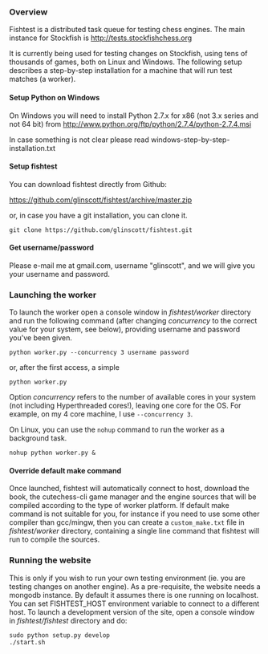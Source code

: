 ### Overview

Fishtest is a distributed task queue for testing chess engines.  The main instance
for Stockfish is http://tests.stockfishchess.org

It is currently being used for testing changes on Stockfish, using tens of thousands
of games, both on Linux and Windows.  The following setup describes a step-by-step
installation for a machine that will run test matches (a worker).

#### Setup Python on Windows

On Windows you will need to install Python 2.7.x for x86 (not 3.x series and not
64 bit) from http://www.python.org/ftp/python/2.7.4/python-2.7.4.msi

In case something is not clear please read windows-step-by-step-installation.txt

#### Setup fishtest

You can download fishtest directly from Github:

https://github.com/glinscott/fishtest/archive/master.zip

or, in case you have a git installation, you can clone it.

```
git clone https://github.com/glinscott/fishtest.git
```

#### Get username/password

Please e-mail me at gmail.com, username "glinscott", and we will give you your username and password.

### Launching the worker

To launch the worker open a console window in *fishtest/worker* directory and run
the following command (after changing *concurrency* to the correct value for
your system, see below), providing username and password you've been given.

```
python worker.py --concurrency 3 username password
```
or, after the first access, a simple
```
python worker.py
```

Option *concurrency* refers to the number of available cores in your system (not
including Hyperthreaded cores!), leaving one core for the OS.  For example,
on my 4 core machine, I use `--concurrency 3`.

On Linux, you can use the `nohup` command to run the worker as a background task.

```
nohup python worker.py &
```

#### Override default make command

Once launched, fishtest will automatically connect to host, download the book,
the cutechess-cli game manager and the engine sources that will be compiled
according to the type of worker platform. If default make command is not suitable
for you, for instance if you need to use some other compiler than gcc/mingw,
then you can create a `custom_make.txt` file in *fishtest/worker* directory,
containing a single line command that fishtest will run to compile the sources.

### Running the website

This is only if you wish to run your own testing environment (ie. you are testing
changes on another engine). As a pre-requisite, the website needs a mongodb instance.
By default it assumes there is one running on localhost.  You can set FISHTEST_HOST
environment variable to connect to a different host. To launch a development version
of the site, open a console window in *fishtest/fishtest* directory and do:

```
sudo python setup.py develop
./start.sh
```
